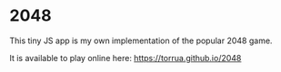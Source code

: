 # 2048
This tiny JS app is my own implementation of the popular 2048 game.

It is available to play online here: https://torrua.github.io/2048
